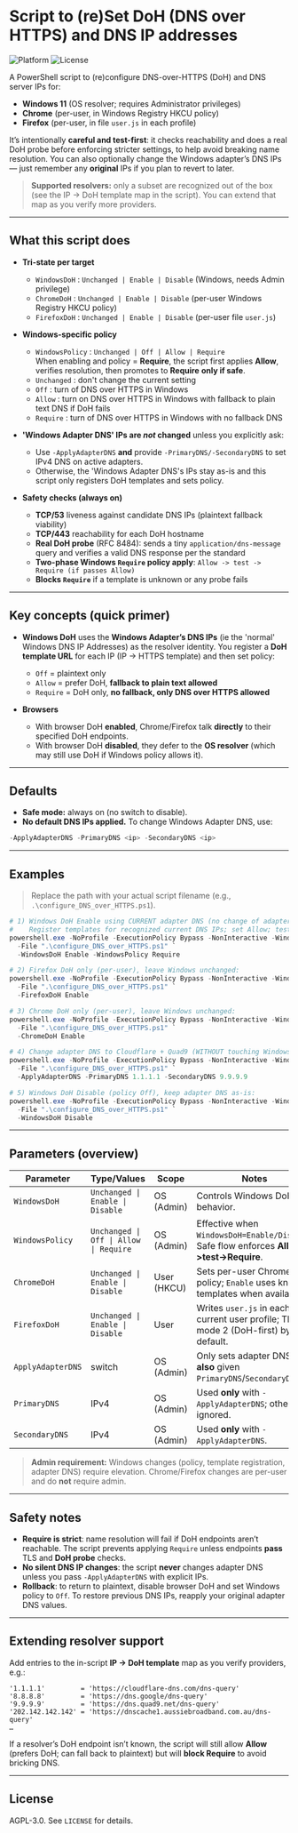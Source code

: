 # Script to (re)Set DoH (DNS over HTTPS) and DNS IP addresses

![Platform](https://img.shields.io/badge/platform-Windows%2011-lightgrey) ![License](https://img.shields.io/badge/license-AGPL--3.0-green)

A PowerShell script to (re)configure DNS-over-HTTPS (DoH) and DNS server IPs for:

- **Windows 11** (OS resolver; requires Administrator privileges)
- **Chrome** (per-user, in Windows Registry HKCU policy)
- **Firefox** (per-user, in file `user.js` in each profile)

It’s intentionally **careful and test-first**: it checks reachability and does a real DoH probe before enforcing stricter settings, to help avoid breaking name resolution.
You can also optionally change the Windows adapter’s DNS IPs — just remember any **original** IPs if you plan to revert to later.

> **Supported resolvers:** only a subset are recognized out of the box (see the IP -> DoH template map in the script). You can extend that map as you verify more providers.

---

## What this script does

- **Tri-state per target**
  - `WindowsDoH` : `Unchanged | Enable | Disable` (Windows, needs Admin privilege)
  - `ChromeDoH`  : `Unchanged | Enable | Disable` (per-user Windows Registry HKCU policy)
  - `FirefoxDoH` : `Unchanged | Enable | Disable` (per-user file `user.js`)

- **Windows-specific policy**
  - `WindowsPolicy` : `Unchanged | Off | Allow | Require`  
    When enabling and policy = **Require**, the script first applies **Allow**, verifies resolution, then promotes to **Require** **only if safe**.
  - `Unchanged` : don't change the current setting
  - `Off`     : turn of DNS over HTTPS in Windows
  - `Allow`   : turn on DNS over HTTPS in Windows with fallback to plain text DNS if DoH fails
  - `Require` : turn of DNS over HTTPS in Windows with no fallback DNS

- **'Windows Adapter DNS' IPs are *not* changed** unless you explicitly ask:
  - Use `-ApplyAdapterDNS` **and** provide `-PrimaryDNS/-SecondaryDNS` to set IPv4 DNS on active adapters.
  - Otherwise, the 'Windows Adapter DNS's IPs stay as-is and this script only registers DoH templates and sets policy.

- **Safety checks (always on)**
  - **TCP/53** liveness against candidate DNS IPs (plaintext fallback viability)
  - **TCP/443** reachability for each DoH hostname
  - **Real DoH probe** (RFC 8484): sends a tiny `application/dns-message` query and verifies a valid DNS response per the standard
  - **Two-phase Windows `Require` policy apply**: `Allow -> test -> Require (if passes Allow)`
  - **Blocks `Require`** if a template is unknown or any probe fails

---

## Key concepts (quick primer)

- **Windows DoH** uses the **Windows Adapter’s DNS IPs** (ie the 'normal' Windows DNS IP Addresses) as the resolver identity. You register a **DoH template URL** for each IP (IP -> HTTPS template) and then set policy:
  - `Off` = plaintext only
  - `Allow` = prefer DoH, **fallback to plain text allowed**
  - `Require` = DoH only, **no fallback, only DNS over HTTPS allowed**

- **Browsers**
  - With browser DoH **enabled**, Chrome/Firefox talk **directly** to their specified DoH endpoints.
  - With browser DoH **disabled**, they defer to the **OS resolver** (which may still use DoH if Windows policy allows it).

---

## Defaults

- **Safe mode:** always on (no switch to disable).
- **No default DNS IPs applied.** To change Windows Adapter DNS, use:

```powershell
-ApplyAdapterDNS -PrimaryDNS <ip> -SecondaryDNS <ip>
```

---

## Examples

> Replace the path with your actual script filename (e.g., `.\configure_DNS_over_HTTPS.ps1`).

```powershell
# 1) Windows DoH Enable using CURRENT adapter DNS (no change of adapter IPs):
#    Register templates for recognized current DNS IPs; set Allow; test; promote to Require.
powershell.exe -NoProfile -ExecutionPolicy Bypass -NonInteractive -WindowStyle Hidden `
  -File ".\configure_DNS_over_HTTPS.ps1" `
  -WindowsDoH Enable -WindowsPolicy Require
```

```powershell
# 2) Firefox DoH only (per-user), leave Windows unchanged:
powershell.exe -NoProfile -ExecutionPolicy Bypass -NonInteractive -WindowStyle Hidden `
  -File ".\configure_DNS_over_HTTPS.ps1" `
  -FirefoxDoH Enable
```

```powershell
# 3) Chrome DoH only (per-user), leave Windows unchanged:
powershell.exe -NoProfile -ExecutionPolicy Bypass -NonInteractive -WindowStyle Hidden `
  -File ".\configure_DNS_over_HTTPS.ps1" `
  -ChromeDoH Enable
```

```powershell
# 4) Change adapter DNS to Cloudflare + Quad9 (WITHOUT touching Windows DoH policy):
powershell.exe -NoProfile -ExecutionPolicy Bypass -NonInteractive -WindowStyle Hidden `
  -File ".\configure_DNS_over_HTTPS.ps1" `
  -ApplyAdapterDNS -PrimaryDNS 1.1.1.1 -SecondaryDNS 9.9.9.9
```

```powershell
# 5) Windows DoH Disable (policy Off), keep adapter DNS as-is:
powershell.exe -NoProfile -ExecutionPolicy Bypass -NonInteractive -WindowStyle Hidden `
  -File ".\configure_DNS_over_HTTPS.ps1" `
  -WindowsDoH Disable
```

---

## Parameters (overview)

| Parameter         | Type/Values                         | Scope        | Notes |
|-------------------|-------------------------------------|--------------|-------|
| `WindowsDoH`      | `Unchanged \| Enable \| Disable`    | OS (Admin)   | Controls Windows DoH behavior. |
| `WindowsPolicy`   | `Unchanged \| Off \| Allow \| Require` | OS (Admin) | Effective when `WindowsDoH=Enable/Disable`. Safe flow enforces **Allow->test->Require**. |
| `ChromeDoH`       | `Unchanged \| Enable \| Disable`    | User (HKCU)  | Sets per-user Chrome policy; `Enable` uses known templates when available. |
| `FirefoxDoH`      | `Unchanged \| Enable \| Disable`    | User         | Writes `user.js` in each current user profile; TRR mode 2 (DoH-first) by default. |
| `ApplyAdapterDNS` | switch                              | OS (Admin)   | Only sets adapter DNS if **also** given `PrimaryDNS`/`SecondaryDNS`. |
| `PrimaryDNS`      | IPv4                                | OS (Admin)   | Used **only** with `-ApplyAdapterDNS`; otherwise ignored. |
| `SecondaryDNS`    | IPv4                                | OS (Admin)   | Used **only** with `-ApplyAdapterDNS`. |

> **Admin requirement:** Windows changes (policy, template registration, adapter DNS) require elevation. Chrome/Firefox changes are per-user and do **not** require admin.

---

## Safety notes

- **Require is strict**: name resolution will fail if DoH endpoints aren’t reachable. The script prevents applying `Require` unless endpoints **pass** TLS and **DoH probe** checks.
- **No silent DNS IP changes**: the script **never** changes adapter DNS unless you pass `-ApplyAdapterDNS` with explicit IPs.
- **Rollback**: to return to plaintext, disable browser DoH and set Windows policy to `Off`. To restore previous DNS IPs, reapply your original adapter DNS values.

---

## Extending resolver support

Add entries to the in-script **IP -> DoH template** map as you verify providers, e.g.:

```
'1.1.1.1'         = 'https://cloudflare-dns.com/dns-query'
'8.8.8.8'         = 'https://dns.google/dns-query'
'9.9.9.9'         = 'https://dns.quad9.net/dns-query'
'202.142.142.142' = 'https://dnscache1.aussiebroadband.com.au/dns-query'
…
```

If a resolver’s DoH endpoint isn’t known, the script will still allow **Allow** (prefers DoH; can fall back to plaintext) but will **block Require** to avoid bricking DNS.

---

## License

AGPL-3.0. See `LICENSE` for details.
